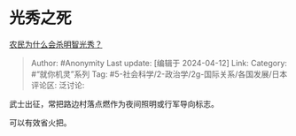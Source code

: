 # 光秀之死
[农民为什么会杀明智光秀？](https://www.zhihu.com/question/413080947/answer/1467536179)

> Author: #Anonymity
> Last update: [编辑于 2024-04-12]
> Link:
> Category: #“就你机灵”系列
> Tag: #5-社会科学/2-政治学/2g-国际关系/各国发展/日本 
> 评论区:
> 泛讨论:

武士出征，常把路边村落点燃作为夜间照明或行军导向标志。

可以有效省火把。
